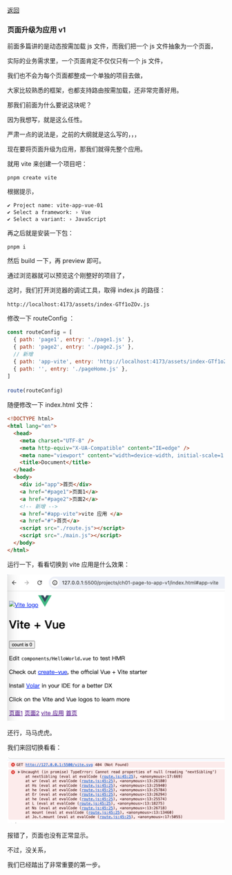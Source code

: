 [返回](/README.md)

### 页面升级为应用 v1

前面多篇讲的是动态按需加载 js 文件，而我们把一个 js 文件抽象为一个页面，

实际的业务需求里，一个页面肯定不仅仅只有一个 js 文件，

我们也不会为每个页面都整成一个单独的项目去做，

大家比较熟悉的框架，也都支持路由按需加载，还非常完善好用。

那我们前面为什么要说这块呢？

因为我想写，就是这么任性。

严肃一点的说法是，之前的大纲就是这么写的，，，

现在要将页面升级为应用，那我们就得先整个应用。

就用 vite 来创建一个项目吧：

```sheel
pnpm create vite
```

根据提示，

```text
✔ Project name: vite-app-vue-01
✔ Select a framework: › Vue
✔ Select a variant: › JavaScript
```

再之后就是安装一下包：

```sheel
pnpm i
```

然后 build 一下，再 preview 即可。

通过浏览器就可以预览这个刚整好的项目了，

这时，我们打开浏览器的调试工具，取得 index.js 的路径：

`http://localhost:4173/assets/index-GTf1oZOv.js`

修改一下 routeConfig ：

```js
const routeConfig = [
  { path: 'page1', entry: './page1.js' },
  { path: 'page2', entry: './page2.js' },
  // 新增
  { path: 'app-vite', entry: 'http://localhost:4173/assets/index-GTf1oZOv.js' },
  { path: '', entry: './pageHome.js' },
]

route(routeConfig)
```

随便修改一下 index.html 文件：

```html
<!DOCTYPE html>
<html lang="en">
  <head>
    <meta charset="UTF-8" />
    <meta http-equiv="X-UA-Compatible" content="IE=edge" />
    <meta name="viewport" content="width=device-width, initial-scale=1.0" />
    <title>Document</title>
  </head>
  <body>
    <div id="app">首页</div>
    <a href="#page1">页面1</a>
    <a href="#page2">页面2</a>
    <!-- 新增 -->
    <a href="#app-vite">vite 应用 </a>
    <a href="#">首页</a>
    <script src="./route.js"></script>
    <script src="./main.js"></script>
  </body>
</html>
```

运行一下，看看切换到 vite 应用是什么效果：

![图片](../images/ch01/img010.png)

还行，马马虎虎。

我们来回切换看看：

![图片](../images/ch01/img011.png)

报错了，页面也没有正常显示。

不过，没关系，

我们已经踏出了非常重要的第一步。

